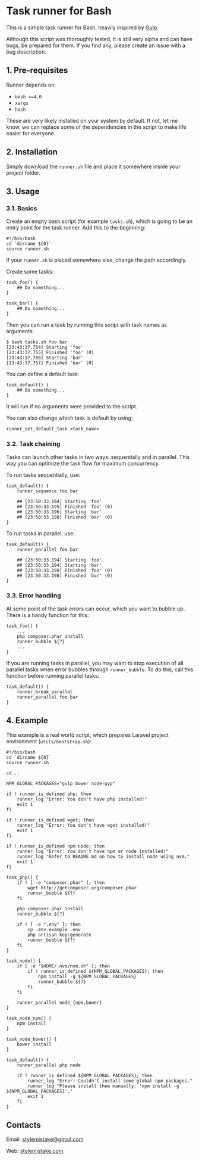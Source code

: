 # Task runner for Bash

This is a simple task runner for Bash, heavily inspired by [Gulp].

Although this script was thoroughly tested, it is still very alpha and can have
bugs, be prepared for them. If you find any, please create an issue with a bug
description.


## 1. Pre-requisites

Runner depends on:

* `bash >=4.0`
* `xargs`
* `hash`

These are very likely installed on your system by default. If not, let me
know, we can replace some of the dependencies in the script to make life
easier for everyone.


## 2. Installation

Simply download the `runner.sh` file and place it somewhere inside your
project folder.


## 3. Usage

### 3.1. Basics

Create an empty bash script (for example `tasks.sh`), which is going to be an
entry point for the task runner. Add this to the beginning:

```
#!/bin/bash
cd `dirname ${0}`
source runner.sh
```

If your `runner.sh` is placed somewhere else, change the path accordingly.

Create some tasks:

```
task_foo() {
    ## Do something...
}

task_bar() {
    ## Do something...
}
```

Then you can run a task by running this script with task names as arguments:

```
$ bash tasks.sh foo bar
[23:43:37.754] Starting 'foo'
[23:43:37.755] Finished 'foo' (0)
[23:43:37.756] Starting 'bar'
[23:43:37.757] Finished 'bar' (0)
```

You can define a default task:

```
task_default() {
    ## Do something...
}
```

It will run if no arguments were provided to the script.

You can also change which task is default by using:

```
runner_set_default_task <task_name>
```

### 3.2. Task chaining

Tasks can launch other tasks in two ways: sequentially and in parallel. This
way you can optimize the task flow for maximum concurrency.

To run tasks sequentially, use:

```
task_default() {
    runner_sequence foo bar

    ## [23:50:33.194] Starting 'foo'
    ## [23:50:33.195] Finished 'foo' (0)
    ## [23:50:33.196] Starting 'bar'
    ## [23:50:33.198] Finished 'bar' (0)
}
```

To run tasks in parallel, use:

```
task_default() {
    runner_parallel foo bar

    ## [23:50:33.194] Starting 'foo'
    ## [23:50:33.194] Starting 'bar'
    ## [23:50:33.198] Finished 'foo' (0)
    ## [23:50:33.198] Finished 'bar' (0)
}
```

### 3.3. Error handling

At some point of the task errors can occur, which you want to bubble up.
There is a handy function for this:

```
task_foo() {
    ...
    php composer.phar install
    runner_bubble ${?}
    ...
}
```

If you are running tasks in parallel, you may want to stop execution of all
parallel tasks when error bubbles through `runner_bubble`. To do this, call
this function before running parallel tasks:

```
task_default() {
    runner_break_parallel
    runner_parallel foo bar
}
```


## 4. Example

This example is a real world script, which prepares Laravel project environment
(`utils/bootstrap.sh`):

```
#!/bin/bash
cd `dirname ${0}`
source runner.sh

cd ..

NPM_GLOBAL_PACKAGES="gulp bower node-gyp"

if ! runner_is_defined php; then
    runner_log "Error: You don't have php installed!"
    exit 1
fi

if ! runner_is_defined wget; then
    runner_log "Error: You don't have wget installed!"
    exit 1
fi

if ! runner_is_defined npm node; then
    runner_log "Error: You don't have npm or node installed!"
    runner_log "Refer to README.md on how to install node using nvm."
    exit 1
fi

task_php() {
    if ! [ -e "composer.phar" ]; then
        wget http://getcomposer.org/composer.phar
        runner_bubble ${?}
    fi

    php composer.phar install
    runner_bubble ${?}

    if ! [ -e ".env" ]; then
        cp .env.example .env
        php artisan key:generate
        runner_bubble ${?}
    fi
}

task_node() {
    if [ -e "$HOME/.nvm/nvm.sh" ]; then
        if ! runner_is_defined ${NPM_GLOBAL_PACKAGES}; then
            npm install -g ${NPM_GLOBAL_PACKAGES}
            runner_bubble ${?}
        fi
    fi

    runner_parallel node_{npm,bower}
}

task_node_npm() {
    npm install
}

task_node_bower() {
    bower install
}

task_default() {
    runner_parallel php node

    if ! runner_is_defined ${NPM_GLOBAL_PACKAGES}; then
        runner_log "Error: Couldn't install some global npm packages."
        runner_log "Please install them manually: 'npm install -g ${NPM_GLOBAL_PACKAGES}'."
        exit 1
    fi
}
```


## Contacts

Email: [stylemistake@gmail.com]

Web: [stylemistake.com]

[gulp]: https://github.com/gulpjs/gulp
[stylemistake.com]: http://stylemistake.com
[stylemistake@gmail.com]: mailto:stylemistake@gmail.com